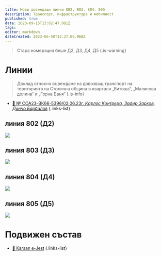 ```yaml
---
title: Нови довеждащи линии 802, 803, 804, 805
description: Транспорт, инфраструктура и мобилност
published: true
date: 2023-09-15T13:02:47.081Z
tags: 
editor: markdown
dateCreated: 2023-06-08T12:37:06.968Z
---
```


> Стара номерация беше Д2, Д3, Д4, Д5
{.is-warning}


# Линии

> Доклад относно въвеждане на довозващ транспорт на територията на Столична община в квартали „Витоша“, „Малинова долина“ и „Горна Баня“
{.is-info}

- [:memo: № СОА23-ВК66-5396/02.06.23г. *Карлос Контрера, Зафир Зарков, Дончо Барбалов*](https://drive.google.com/file/d/1DYIeZ7c6jGVA4P3cH9-OjkDS1stHL3Ri/view?usp=drive_link)
{.links-list}



## линия 802 (Д2)

<img src="https://drive.google.com/uc?id=1xS3prnbbpwIdpbf7jNe8qxvW3VHa_Z02">


## линия 803 (Д3)

<img src="https://drive.google.com/uc?id=1kgQlspdpYYoFe5FPNwimdErxOu3d7cut">

## линия 804 (Д4)

<img src="https://drive.google.com/uc?id=1zi65mWtgB1UQlbhXpwUnHnY6d1zSZMxf">


## линия 805 (Д5)

<img src="https://drive.google.com/uc?id=1YN0RkxKnwNkwvq8uRYX0xDs413e6is2X">

# Подвижен състав

- [:bus: Karsan e-Jest](/bg/public-transport/fleet-list/2022-Karsan-e-Jest)
{.links-list}
